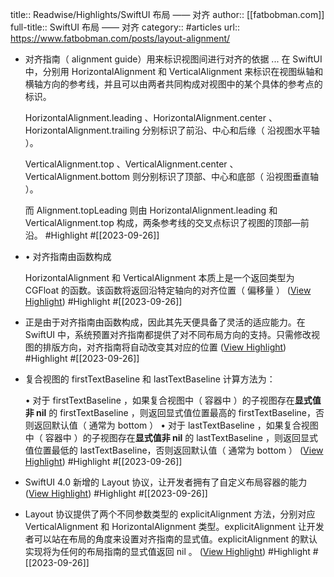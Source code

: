 title:: Readwise/Highlights/SwiftUI 布局 —— 对齐
author:: [[fatbobman.com]]
full-title:: SwiftUI 布局 —— 对齐
category:: #articles
url:: https://www.fatbobman.com/posts/layout-alignment/
- 对齐指南（ alignment guide）用来标识视图间进行对齐的依据 ... 在 SwiftUI 中，分别用 HorizontalAlignment 和 VerticalAlignment 来标识在视图纵轴和横轴方向的参考线，并且可以由两者共同构成对视图中的某个具体的参考点的标识。
  
  HorizontalAlignment.leading 、HorizontalAlignment.center 、HorizontalAlignment.trailing 分别标识了前沿、中心和后缘（ 沿视图水平轴 ）。
  
  VerticalAlignment.top 、VerticalAlignment.center 、VerticalAlignment.bottom 则分别标识了顶部、中心和底部（ 沿视图垂直轴 ）。
  
  而 Alignment.topLeading 则由 HorizontalAlignment.leading 和 VerticalAlignment.top 构成，两条参考线的交叉点标识了视图的顶部—前沿。 #Highlight #[[2023-09-26]]
- •   对齐指南由函数构成
  
  HorizontalAlignment 和 VerticalAlignment 本质上是一个返回类型为 CGFloat 的函数。该函数将返回沿特定轴向的对齐位置（ 偏移量 ） ([View Highlight](https://read.readwise.io/read/01hb86chzs1ddzzpbwsagh60b5)) #Highlight #[[2023-09-26]]
- 正是由于对齐指南由函数构成，因此其先天便具备了灵活的适应能力。在 SwiftUI 中，系统预置对齐指南都提供了对不同布局方向的支持。只需修改视图的排版方向，对齐指南将自动改变其对应的位置 ([View Highlight](https://read.readwise.io/read/01hb86d5ny7ddknjbw6sqf32t7)) #Highlight #[[2023-09-26]]
- 复合视图的 firstTextBaseline 和 lastTextBaseline 计算方法为：
  
  •   对于 firstTextBaseline ，如果复合视图中（ 容器中 ）的子视图存在**显式值非 nil** 的 firstTextBaseline ，则返回显式值位置最高的 firstTextBaseline，否则返回默认值（ 通常为 bottom ）
  •   对于 lastTextBaseline ，如果复合视图中（ 容器中 ）的子视图存在**显式值非 nil** 的 lastTextBaseline ，则返回显式值位置最低的 lastTextBaseline，否则返回默认值（ 通常为 bottom ） ([View Highlight](https://read.readwise.io/read/01hb86jv494jvr0efg3yfshn20)) #Highlight #[[2023-09-26]]
- SwiftUI 4.0 新增的 Layout 协议，让开发者拥有了自定义布局容器的能力 ([View Highlight](https://read.readwise.io/read/01hb86kaa9e2c5ck75zewkbcp5)) #Highlight #[[2023-09-26]]
- Layout 协议提供了两个不同参数类型的 explicitAlignment 方法，分别对应 VerticalAlignment 和 HorizontalAlignment 类型。explicitAlignment 让开发者可以站在布局的角度来设置对齐指南的显式值。explicitAlignment 的默认实现将为任何的布局指南的显式值返回 nil 。 ([View Highlight](https://read.readwise.io/read/01hb86khgassf727yeyge18epb)) #Highlight #[[2023-09-26]]